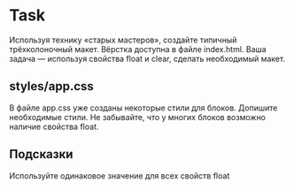 # Task
Используя технику «старых мастеров», создайте типичный трёхколоночный макет. Вёрстка доступна в файле index.html. Ваша задача — используя свойства float и clear, сделать необходимый макет.

## styles/app.css
В файле app.css уже созданы некоторые стили для блоков. Допишите необходимые стили. Не забывайте, что у многих блоков возможно наличие свойства float.

## Подсказки
Используйте одинаковое значение для всех свойств float

